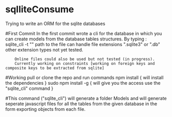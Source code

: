 # sqlliteConsume

Trying to write an ORM for the sqlite databases

#First Commit 
    In the first commit wrote a cli for the database in which you can create models from the database tables structures.
    By typing :  
              sqlite_cli -t "<path to local database file>" 
              path to the file can handle file extensions ".sqlite3" or ".db" other extension types not yet tested.
		
		Online files could also be used but not tested (in progress).
		Currently working on constraints [working on foreign keys and composite keys to be extracted from sqlite]


#Working
		pull or clone the repo and run commands
			npm install         { will install the dependencies }
			sudo npm install -g { will give you the access use the "sqlite_cli" command  }


#This command ("sqlite_cli")  will generate a folder Models and will generate seperate javascript files for all the tables from the given database in the form exporting objects from each file.
